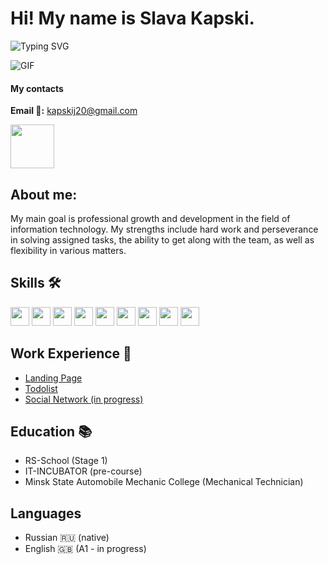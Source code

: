 # Hi! My name is Slava Kapski. 
![Typing SVG](https://readme-typing-svg.herokuapp.com?font=Rubik&size=25&pause=1000&color=F7BA0C&random=false&width=435&lines=I'm+Front-end+Developer)

<img src="https://user-images.githubusercontent.com/74038190/225813708-98b745f2-7d22-48cf-9150-083f1b00d6c9.gif" alt="GIF">

#### **My contacts** 

**Email 📧:** kapskij20@gmail.com

<a href='https://www.linkedin.com/in/slava-kapskij-31521b224/' target='_blank' rel='linkedin'>
<img src="https://user-images.githubusercontent.com/74038190/235294012-0a55e343-37ad-4b0f-924f-c8431d9d2483.gif" width="70px">
</a>

## About me:
My main goal is professional growth and development in the field of information technology. My strengths include hard work and perseverance in solving assigned tasks, the ability to get along with the team, as well as flexibility in various matters.

## Skills 🛠 
<div>
<img src="https://www.svgrepo.com/show/303206/javascript-logo.svg" width="30px"> 
<img src="https://www.svgrepo.com/show/354478/typescript-icon.svg" width="30px">
<img src="https://www.svgrepo.com/show/493719/react-javascript-js-framework-facebook.svg" width="30px">
<img src="https://www.svgrepo.com/show/303557/redux-logo.svg" width="30px">
<img src="https://www.svgrepo.com/show/452228/html-5.svg" width="30px"> 
<img src="https://www.svgrepo.com/show/452185/css-3.svg" width="30px"> 
<img src="https://www.svgrepo.com/show/452210/git.svg" width="30px">
<img src="https://www.svgrepo.com/show/448222/figma.svg" width="30px">
<img src="https://www.svgrepo.com/show/373968/photoshop.svg" width="30px">
</div>

## Work Experience 🔗
- [Landing Page](https://github.com/Kapskii/photo_website)
- [Todolist](https://github.com/Kapskii/newTodolist)
- [Social Network (in progress)](https://github.com/Kapskii/Social-network)

## Education 📚
- RS-School (Stage 1)
- IT-INCUBATOR (pre-course)
- Minsk State Automobile Mechanic College (Mechanical Technician)

## Languages 
- Russian 🇷🇺 (native)
- English 🇬🇧 (A1 - in progress)
